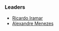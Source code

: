 ### Leaders

* [Ricardo Iramar](mailto:ricardo.iramar@owasp.org)
* [Alexandre Menezes](mailto:alexandre.fmenezes@owasp.org)
